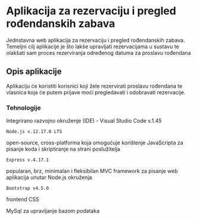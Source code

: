 # Aplikacija za rezervaciju i pregled rođendanskih zabava
Jednstavna web aplikacija za rezervaciju i pregled rođendanskih zabava. Temeljni cilj aplikacije je što lakše upravljati rezervacijama u sustavu te olakšati sam proces rezerviranja određenog datuma za proslavu rođendana


## Opis aplikacije
Aplikaciju će koristiti korisnici koji žele rezervirati proslavu rođendana te vlasnica koja će putem prijave moći pregledavati i odobravati rezervacije.


### Tehnologije
Integrirano razvojno okruženje (IDE) - Visual Studio Code v.1.45
```
Node.js v.12.17.0 LTS
```
open-source, cross-platforma koja omogućuje korištenje JavaScripta za pisanje koda i skriptiranje na strani poslužitelja
```
Express v.4.17.1 
```
popularan, brz, minimalan i fleksibilan MVC framework za pisanje web aplikacija  unutar Node.js okruženja 
```
Bootstrap v4.5.0
```
frontend CSS

MySql za upravljanje bazom podataka
